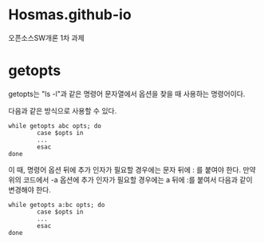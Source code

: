 # Hosmas.github-io
오픈소스SW개론 1차 과제

# getopts
getopts는 "ls -l"과 같은 명령어 문자열에서 옵션을 찾을 때 사용하는 명령어이다.

다음과 같은 방식으로 사용할 수 있다.
```
while getopts abc opts; do
        case $opts in
        ...
        esac
done
```


이 때, 명령어 옵션 뒤에 추가 인자가 필요할 경우에는 문자 뒤에 : 를 붙여야 한다.
만약 위의 코드에서 -a 옵션에 추가 인자가 필요할 경우에는 a 뒤에 :를 붙여서 다음과 같이 변경해야 한다.
```
while getopts a:bc opts; do
        case $opts in
        ...
        esac
done
```
